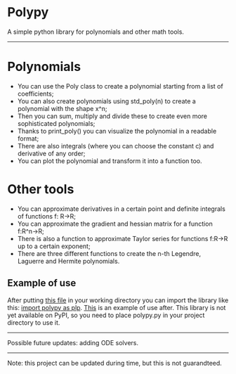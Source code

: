 # Polypy
A simple python library for polynomials and other math tools. 

---
# Polynomials
- You can use the Poly class to create a polynomial starting from a list of coefficients;
- You can also create polynomials using std_poly(n) to create a polynomial with the shape x^n;
- Then you can sum, multiply and divide these to create even more sophisticated polynomials;
- Thanks to print_poly() you can visualize the polynomial in a readable format;
- There are also integrals (where you can choose the constant c) and derivative of any order;
- You can plot the polynomial and transform it into a function too.

# Other tools
- You can approximate derivatives in a certain point and definite integrals of functions f: R->R;
- You can approximate the gradient and hessian matrix for a function f:R^n->R;
- There is also a function to approximate Taylor series for functions f:R->R up to a certain exponent;
- There are three different functions to create the n-th Legendre, Laguerre and Hermite polynomials.

## Example of use
After putting [this file](polypy.py) in your working directory you can import the library like this: [import polypy as plp](getting_started.png). [This](example.png) is an example of use after. This library is not yet available on PyPI, so you need to place polypy.py in your project directory to use it.

---

Possible future updates: adding ODE solvers.

---

Note: this project can be updated during time, but this is not guarandteed.
